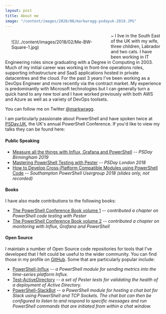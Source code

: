 ```yaml
---
layout: post
title: About me
image: "/content/images/2020/08/markwragg-psdayuk-2019.JPG"
---
```


<div class="image-div" style="width: 300px; float: left; margin: 20px 20px  20px 20px;
}">
![](/../content/images/2018/02/Me-BW-Square-1.jpg)
</div>

~ I live in the South East of the UK with my wife, three children, Labrador and two cats. I have been working in IT Engineering roles since graduating with a Degree in Computing in 2003. Much of my initial career was working in front-line operations roles, supporting infrastructure and SaaS applications hosted in private datacentres and the cloud. For the past 3 years I've been working as a DevOps Engineer and more recently via the contract market. My experience is predominantly with Microsoft technologies but I can generally turn a quick hand to any new tool and I have worked previously with both AWS and Azure as well as a variety of DevOps toolsets.

You can follow me on Twitter [@markwragg](https://twitter.com/markwragg).

I am particularly passionate about PowerShell and have spoken twice at [PSDay.UK](https://psday.uk/), the UK's annual PowerShell Conference. If you'd like to view my talks they can be found here:

#### Public Speaking

- [Measure all the things with Influx, Grafana and PowerShell](https://www.youtube.com/watch?v=V7PYt9tWFw8) *-- PSDay Birmingham 2019*
- [Mastering PowerShell Testing with Pester](https://www.youtube.com/watch?v=BbOiQCgDDR8&feature=youtu.be) *-- PSDay London 2018*
- [How to Develop Cross-Platform Compatible Modules using PowerShell Code](https://github.com/markwragg/Presentations/tree/master/20180925_Southampton-PSUG) *-- Southampton PowerShell Usergroup 2018 (slides only, not recorded)*

#### Books

I have also made contributions to the following books:

- [The PowerShell Conference Book volume 1](https://leanpub.com/powershell-conference-book) *-- contributed a chapter on PowerShell code testing with Pester*
- [The PowerShell Conference Book volume 2](https://leanpub.com/psconfbook2) *-- contributed a chapter on monitoring with Influx, Grafana and PowerShell*

#### Open Source

I maintain a number of Open Source code repositories for tools that I've developed that I felt could be useful to the wider community. You can find those in my profile on [GitHub](https://github.com/markwragg). Some that are particularly popular include:

- [PowerShell-Influx](https://github.com/markwragg/PowerShell-Influx) *-- a PowerShell module for sending metrics into the time-series platform Influx.*
- [Test-ActiveDirectory](https://github.com/markwragg/Test-ActiveDirectory) *-- a set of Pester tests for validating the health of a deployment of Active Directory.*
- [PowerShell-SlackBot](https://github.com/markwragg/Powershell-SlackBot) *-- a PowerShell module for hosting a chat bot for Slack using PowerShell and TCP Sockets. The chat bot can then be configured to listen to and respond to specific messages and run PowerShell commands that are initiated from within a chat window.*





